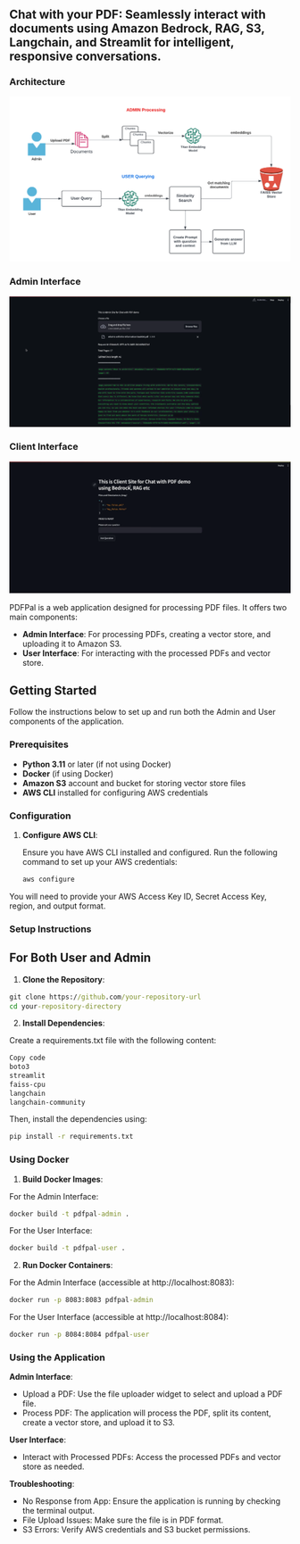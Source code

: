 ## Chat with your PDF: Seamlessly interact with documents using Amazon Bedrock, RAG, S3, Langchain, and Streamlit for intelligent, responsive conversations.

### Architecture
![PDFPal Architecture](PDFPal-architecture.png)

### Admin Interface
![PDFPal Admin](admin.png)

### Client Interface
![PDFPal Admin](client.png)

PDFPal is a web application designed for processing PDF files. It offers two main components:

- **Admin Interface**: For processing PDFs, creating a vector store, and uploading it to Amazon S3.
- **User Interface**: For interacting with the processed PDFs and vector store.

## Getting Started

Follow the instructions below to set up and run both the Admin and User components of the application.

### Prerequisites

- **Python 3.11** or later (if not using Docker)
- **Docker** (if using Docker)
- **Amazon S3** account and bucket for storing vector store files
- **AWS CLI** installed for configuring AWS credentials

### Configuration

1. **Configure AWS CLI**:

   Ensure you have AWS CLI installed and configured. Run the following command to set up your AWS credentials:

   ```cmd
   aws configure
   ```
You will need to provide your AWS Access Key ID, Secret Access Key, region, and output format.

### Setup Instructions
## For Both User and Admin
1. **Clone the Repository**:

```cmd
git clone https://github.com/your-repository-url
cd your-repository-directory
```

2. **Install Dependencies**:

Create a requirements.txt file with the following content:

```
Copy code
boto3
streamlit
faiss-cpu
langchain
langchain-community
```
Then, install the dependencies using:

```cmd
pip install -r requirements.txt
```
### Using Docker
1. **Build Docker Images**:

For the Admin Interface:

```cmd
docker build -t pdfpal-admin .
```
For the User Interface:

```cmd
docker build -t pdfpal-user .
```
2. **Run Docker Containers**:

For the Admin Interface (accessible at http://localhost:8083):
```cmd
docker run -p 8083:8083 pdfpal-admin
```

For the User Interface (accessible at http://localhost:8084):
```cmd
docker run -p 8084:8084 pdfpal-user
```

### Using the Application
**Admin Interface**:

- Upload a PDF: Use the file uploader widget to select and upload a PDF file.
- Process PDF: The application will process the PDF, split its content, create a vector store, and upload it to S3.

**User Interface**:

- Interact with Processed PDFs: Access the processed PDFs and vector store as needed.

**Troubleshooting**:

- No Response from App: Ensure the application is running by checking the terminal output.
- File Upload Issues: Make sure the file is in PDF format.
- S3 Errors: Verify AWS credentials and S3 bucket permissions.


